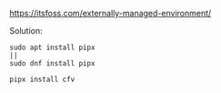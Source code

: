 https://itsfoss.com/externally-managed-environment/

Solution:
```
sudo apt install pipx
||
sudo dnf install pipx

pipx install cfv
```
